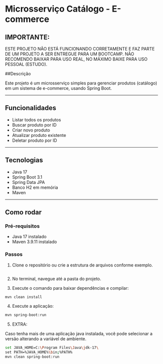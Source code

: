 # Microsserviço Catálogo - E-commerce

## IMPORTANTE:

ESTE PROJETO NÃO ESTÁ FUNCIONANDO CORRETAMENTE E FAZ PARTE DE UM PROJETO A SER ENTREGUE PARA UM BOOTCAMP. NÃO RECOMENDO BAIXAR PARA USO REAL, NO MÁXIMO BAIXE PARA USO PESSOAL (ESTUDO).

##Descrição

Este projeto é um microsserviço simples para gerenciar produtos (catálogo) em um sistema de e-commerce, usando Spring Boot.

---

## Funcionalidades

- Listar todos os produtos
- Buscar produto por ID
- Criar novo produto
- Atualizar produto existente
- Deletar produto por ID

---

## Tecnologias

- Java 17
- Spring Boot 3.1
- Spring Data JPA
- Banco H2 em memória
- Maven

---

## Como rodar

### Pré-requisitos

- Java 17 instalado
- Maven 3.9.11 instalado

### Passos

1. Clone o repositório ou crie a estrutura de arquivos conforme exemplo.

```bash

```


2. No terminal, navegue até a pasta do projeto.

3. Execute o comando para baixar dependências e compilar:

```bash
mvn clean install
```

4. Execute a aplicação:
 
```bash
mvn spring-boot:run
```

5. EXTRA: 

Caso tenha mais de uma aplicação java instalada, você pode selecionar a versão alterando a variável de ambiente.
 
```bash
set JAVA_HOME=C:\Program Files\Java\jdk-17\
set PATH=%JAVA_HOME%\bin;%PATH%
mvn clean spring-boot:run

```
 